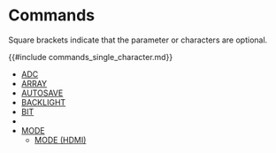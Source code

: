 # Commands

Square brackets indicate that the parameter or characters are optional.

{{#include commands_single_character.md}}

* [ADC](command/adc.md)
* [ARRAY](command/array.md)
* [AUTOSAVE](command/autosave.md)
* [BACKLIGHT](command/backlight.md)
* [BIT](command/bit.md)
* 
* [MODE](command/mode.md)
  * [MODE (HDMI)](command/mode_hdmi.md)